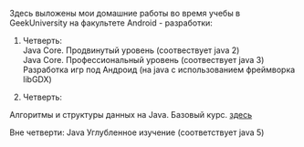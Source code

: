 Здесь выложены мои домашние работы во время учебы в GeekUniversity на факультете Android - разработки:

1. Четверть:  
Java Core. Продвинутый уровень (соотвествует java 2)  
Java Core. Профессиональный уровень (соотвествует java 3)   
Разработка игр под Андроид (на java с использованием фреймворка libGDX)

2. Четверть:

Алгоритмы и структуры данных на Java. Базовый курс. [здесь](https://github.com/Maxim-ka/Algorithms-and-data-structures-in-Java.-Basic-course.)

Вне четверти:
Java Углубленное изучение (соответствует java 5) 
